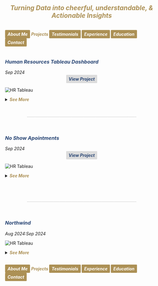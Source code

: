## ***<center><span style="color:#ac9055">Turning Data into cheerful, understandable, & Actionable Insights</span></center>***
<br>
<strong><em>
<a href="https://hend-a-ghafour.github.io" style="display:inline-block; padding:5px 8px; color:white; background-color:#ac9055; text-align:center; text-decoration:none; border-radius:2px;"> About Me </a>
<span style="color:#ac9055"> Projects </span>
<a href="https://hend-a-ghafour.github.io/Testimonials" style="display:inline-block; padding:5px 8px; color:white; background-color:#ac9055; text-align:center; text-decoration:none; border-radius:2px;"> Testimonials </a>
<a href="https://hend-a-ghafour.github.io/Experience" style="display:inline-block; padding:5px 8px; color:white; background-color:#ac9055; text-align:center; text-decoration:none; border-radius:2px;"> Experience </a>
<a href="https://hend-a-ghafour.github.io/Certifications" style="display:inline-block; padding:5px 8px; color:white; background-color:#ac9055; text-align:center; text-decoration:none; border-radius:2px;"> Education </a>
<a href="https://hend-a-ghafour.github.io/Contact" style="display:inline-block; padding:5px 8px; color:white; background-color:#ac9055; text-align:center; text-decoration:none; border-radius:2px;"> Contact </a>
</em></strong>
<br><br>

<h3><em><strong><span style="color:#284574"> Human Resources Tableau Dashboard</span></strong></em></h3> 
<em>Sep 2024 </em><center><strong><em><a href="https://public.tableau.com/app/profile/hend.el.manhawy/viz/HRTableauProject-HendAbdEl-Ghafour/HROverview" style="display:inline-block; padding:5px 8px; color:#284574; background-color:#DCDCDC; text-align:center; text-decoration:none; border-radius:2px;"> View Project </a></em></strong></center> 

![HR Tableau](https://hend-a-ghafour.github.io/Media/HR.jpg)

<details>
  <summary><em><strong><span style="color:#ac9055">See More</span></strong></em></summary>
 <br> 
<center><strong><em><span style="color:#284574"> Overview </span></em></strong></center>
<p style='text-align: justify;'>Created a comprehensive Tableau dashboard to analyze employee data, gaining insights into workforce aspects, including demographics, hiring and termination trends, and salary distributions. This analysis aimed to understand employee characteristics, department-specific trends, and performance evaluations to drive data-informed decisions.</p>
<center><strong><em><span style="color:#284574"> Tools & Techniques </span></em></strong></center>
<p style='text-align: justify;'><em><strong><span style="color:#808080"> Tableau </span></strong></em> for calculations, data visualization and interactive dashboards.</p> 
<center><strong><em><span style="color:#284574"> Roles & Responsibilities </span></em></strong></center>
<p style='text-align: justify;'>
  <strong><em><span style="color:#808080">Data Cleaning:</span></em></strong><br>
Verified data types, identified null values, and inspected unique entries, such as detecting nulls in the 'termdate' column indicating non-terminated employees.<br>
  <strong><em><span style="color:#808080">Visualization:</span></em></strong><br>
   Selected the most appropriate charts for effective data presentation and created a comprehensive employee information table.<br>
<img src="https://hend-a-ghafour.github.io/Media/HR-Emp-Details.jpg" alt="HR Employee Details" width="500" height="300" style="border-radius: 10px;"> <br>
  <strong><em><span style="color:#808080">Analysis:</span></em></strong><br>
   Conducted statistical analysis to identify trends in hiring, terminations, and salary distributions.
</p>
  <center><strong><em><span style="color:#284574"> Challenges Faced </span></em></strong></center>
  <p style='text-align: justify;'>
  <strong><em><span style="color:#808080">Data Gaps:</span></em></strong><br>
  Identified missing values in critical fields, requiring strategies for accurate interpretation.<br>
  <strong><em><span style="color:#808080">Complex Relationships:</span></em></strong><br>
   Analyzed complex relationships between hiring, terminations, and department-level trends.<br>
  <strong><em><span style="color:#808080">Data Standardization:</span></em></strong><br>
    Needed to verify data consistency across branches and departments for accurate insights.<br>
</p>
<center><strong><em><span style="color:#284574"> Achievements </span></em></strong></center>
  <p style='text-align: justify;'>
  <strong><em><span style="color:#808080">Employee Analysis:</span></em></strong><br>
    Total employee count reached 8,950 (7,984 active, 966 terminated).<br>
  <strong><em><span style="color:#808080">Hiring Trends:</span></em></strong><br>
   Noted peak hiring in 2017 with 1,560 new employees, while 2021 experienced the lowest hiring rate with 382 hires.<br>
  <strong><em><span style="color:#808080">Termination Analysis:</span></em></strong><br>
    Found that 2023 had the highest terminations, with 174 employees (18% of total terminations), predominantly in the Operations department.<br>
 <strong><em><span style="color:#808080">Departmental Insights:</span></em></strong><br>
    Operations had the highest activity, with 30% of both active and terminated employees, suggesting high turnover.<br>
  <strong><em><span style="color:#808080">Geographical Distribution:</span></em></strong><br>
    70% of employees were based at HQ in New York, which also had a higher termination rate.<br>
 <strong><em><span style="color:#808080">Gender Analysis:</span></em></strong><br>
   Gender distribution was slightly male-dominated (54%), with a balanced termination rate (11% each for males and females).<br>
  <strong><em><span style="color:#808080">Educational Trends:</span></em></strong><br>
    Identified that bachelor’s degree holders formed the largest employee group (61%) with noticeable termination disparities among educational levels.
  </p>
<center><strong><em><span style="color:#284574"> Insights </span></em></strong></center>
  <p style='text-align: justify;'> 
  <strong><em><span style="color:#808080">Hiring & Termination Trends:</span></em></strong><br> 
   The Operations department’s turnover was high, and New York HQ showed the highest activity, with a considerable termination rate.<br>
 <strong><em><span style="color:#808080">Gender & Education Dynamics:</span></em></strong><br> 
   Gender imbalances were observed in specific educational categories, with a higher termination rate among female high school graduates and male PhD holders.<br>
  <strong><em><span style="color:#808080">Performance Ratings:</span></em></strong><br> 
    Educational level affected performance ratings, with high school graduates more often rated "Needs Improvement," while PhD holders frequently achieved "Excellent" ratings.<br>
 <strong><em><span style="color:#808080">Salary Disparities:</span></em></strong><br> 
   Significant gender-based salary disparities were observed, particularly among bachelor’s and PhD holders.
  </p>
<center><strong><em><span style="color:#284574"> Future Application </span></em></strong></center>
  <p style='text-align: justify;'> 
  <strong><em><span style="color:#808080">Workforce Planning:</span></em></strong><br> 
    Explore hiring and termination trends to optimize staffing and reduce turnover in high-activity departments like Operations.<br>
  <strong><em><span style="color:#808080">Turnover Analysis:</span></em></strong><br> 
    Conduct a deeper analysis of the reasons behind turnover patterns, especially in specific positions and departments.<br>
  <strong><em><span style="color:#808080">Gender & Education Balance:</span></em></strong><br> 
    Investigate gender disparities in salary and termination rates to promote equity.<br>
  <strong><em><span style="color:#808080">Performance-Based Retention:</span></em></strong><br> 
   Reevaluate performance rating criteria and termination practices to ensure fair and consistent employee assessments.<br>
  <strong><em><span style="color:#808080">Compensation Strategy:</span></em></strong><br> 
    Research if salary differences are consistent over time and explore whether performance and experience are accurately reflected in the company’s pay structure.
  </p>
</details>
<br><br><center><strong><span style="color:#DCDCDC">______________________________________________________</span></strong></center><br><br>
<h3><em><strong><span style="color:#284574"> No Show Apointments </span></strong></em></h3> 
<em>Sep 2024 </em><center><strong><em><a href="https://github.com/hend-a-ghafour/No-Show-Appointments/blob/main/no_show_appointments.ipynb" style="display:inline-block; padding:5px 8px; color:#284574; background-color:#DCDCDC; text-align:center; text-decoration:none; border-radius:2px;"> View Project </a></em></strong></center> 

![HR Tableau](https://hend-a-ghafour.github.io/Media/No-Show-Appointment.jpg)

<details>
  <summary><em><strong><span style="color:#ac9055">See More</span></strong></em></summary>
 <br> 
<center><strong><em><span style="color:#284574"> Overview </span></em></strong></center>
<p style='text-align: justify;'>This project analyzes a dataset of 100,000 medical appointments in Brazil, focusing on the factors that impact patient attendance, such as demographics, health conditions, appointment scheduling gaps, and reminders. Key questions address the effects of gender, age, neighborhood, health conditions, and communication on attendance rates.</p>
<center><strong><em><span style="color:#284574"> Tools & Techniques </span></em></strong></center>
  <strong><em><span style="color:#808080">Tools:</span></em></strong><br>
<p style='text-align: justify;'><em><span style="color:#808080"> Python </span></em> for Data Assessment and Cleaning using <em><span style="color:#808080">Pandas</span></em> & <em><span style="color:#808080">Numpay</span></em>, and for Data Visualization using <em><span style="color:#808080"> Matplotlib</span></em> & <em><span style="color:#808080">Seaborn</span></em>.<br>
<strong><em><span style="color:#808080">Data Cleaning:</span></em></strong><br>
Used to standardize column labels, add calculated columns, and categorize patient age groups and appointment scheduling gaps.<br>
 <strong><em><span style="color:#808080">Data Analysis: </span></em></strong><br>
Applied statistical methods, including descriptive statistics, to understand patterns in attendance across demographic and health-related variables.<br>
  <strong><em><span style="color:#808080">Visualization: </span></em></strong><br>
Created charts and graphs to present findings on attendance patterns across different patient groups and appointment characteristics.<br>
</p> 
<center><strong><em><span style="color:#284574"> Roles & Responsibilities </span></em></strong></center>
<p style='text-align: justify;'>
  <strong><em><span style="color:#808080">Data Preparation: </span></em></strong><br>
Cleaned data and standardized labels to facilitate analysis.<br>
  <strong><em><span style="color:#808080">Data Exploration: </span></em></strong><br>
   Generated insights through descriptive statistics and visualizations.<br>
  <strong><em><span style="color:#808080">Analysis of Factors Influencing Attendance:</span></em></strong><br>
   Assessed relationships between patient demographics, health conditions, appointment scheduling, and attendance.<br>
  <strong><em><span style="color:#808080">Recommendation Development: </span></em></strong><br>
   Suggested approaches to improve appointment attendance, particularly through reminder systems and optimized scheduling.
</p>
  <center><strong><em><span style="color:#284574"> Challenges Faced </span></em></strong></center>
  <p style='text-align: justify;'>
  <strong><em><span style="color:#808080">Data Complexity:</span></em></strong><br>
  A large number of variables, including demographic, health, and scheduling information, required careful analysis and categorization to maintain data integrity.<br>
  <strong><em><span style="color:#808080">Categorization:</span></em></strong><br>
   Defining and assigning appropriate categories for age groups and scheduling gaps posed challenges in achieving balanced, meaningful groupings.<br>
  <strong><em><span style="color:#808080">Data Completeness: </span></em></strong><br>
    Sparse neighborhood data limited definitive conclusions regarding neighborhood influence on attendance rates. Additionally, some appointment dates were recorded prior to their scheduled dates, leading to negative appointment gaps.<br>
</p>
<center><strong><em><span style="color:#284574"> Achievements </span></em></strong></center>
  <p style='text-align: justify;'>
  <strong><em><span style="color:#808080">Insights into Attendance Patterns:</span></em></strong><br>
    Identified key factors, such as age, neighborhood, and reminder messages, that impact attendance rates.<br>
  <strong><em><span style="color:#808080">Practical Recommendations:</span></em></strong><br>
   Developed actionable suggestions for healthcare providers to improve attendance, including adjusting scheduling practices and implementing reminder systems.<br>
  <strong><em><span style="color:#808080">Categorization Model:</span></em></strong><br>
    Created a structured model for age and appointment gap categories to facilitate further analysis and comparisons.
  </p>
<center><strong><em><span style="color:#284574"> Insights </span></em></strong></center>
  <p style='text-align: justify;'> 
  <strong><em><span style="color:#808080">Gender: </span></em></strong><br> 
   Women make up the majority of patients, with a high attendance rate across both genders, indicating no significant difference in attendance based on gender.<br>
 <strong><em><span style="color:#808080">Age Groups:</span></em></strong><br> 
   Middle-aged, elderly, and child groups showed the highest commitment to appointments, suggesting a link between age and regular healthcare engagement.<br>
  <strong><em><span style="color:#808080">Appointment Scheduling Gap:</span></em></strong><br> 
    Patients are more likely to attend appointments with shorter scheduling gaps. Same-day and short-gap appointments had the highest attendance rates.<br>
 <strong><em><span style="color:#808080">Neighborhood Influence: </span></em></strong><br> 
   Certain neighborhoods showed significantly higher attendance rates, although the data suggests this may also correlate with lower appointment counts in these areas.<br>
    <strong><em><span style="color:#808080">Scholarship Status:</span></em></strong><br> 
  Attendance rates were marginally lower for patients with a government scholarship, indicating a potential but small effect.<br>
    <strong><em><span style="color:#808080">Health Conditions: </span></em></strong><br> 
    Patients with chronic conditions such as hypertension or diabetes showed slightly higher attendance rates, which may indicate a greater commitment to health management among these groups.<br>
    <strong><em><span style="color:#808080">Reminders: </span></em></strong><br> 
   Confirmations sent to patients increased attendance by over 10%, suggesting a strong positive impact from reminder messages.
  </p>
<center><strong><em><span style="color:#284574"> Future Application </span></em></strong></center>
  <p style='text-align: justify;'> 
  <strong><em><span style="color:#808080">Enhanced Patient Reminder Systems:</span></em></strong><br> 
    Implement automated SMS or phone reminders to improve attendance rates, especially for moderate to long-gap appointments.<br>
  <strong><em><span style="color:#808080">Optimized Scheduling Strategies: </span></em></strong><br> 
    Focus on offering same-day or short-gap appointment slots to increase attendance.<br>
  <strong><em><span style="color:#808080">Neighborhood Targeting: </span></em></strong><br> 
    Conduct further studies to understand neighborhood-based attendance patterns, potentially incorporating geographic proximity or access factors.<br>
  <strong><em><span style="color:#808080">Scholarship & Attendance Correlation: </span></em></strong><br> 
   Further statistical testing is recommended to understand the impact of government support on attendance consistency.<br>
  <strong><em><span style="color:#808080">Personalized Engagement:</span></em></strong><br> 
    Apply insights on health conditions and age-related attendance patterns to create targeted communication strategies, potentially increasing engagement with chronic disease patients and elderly individuals.
  </p>

</details>

<br><br><center><strong><span style="color:#DCDCDC">______________________________________________________</span></strong></center><br><br>
<h3><em><strong><span style="color:#284574"> Northwind </span></strong></em></h3> 
<em>Aug 2024:Sep 2024 </em>

![HR Tableau](https://hend-a-ghafour.github.io/Media/Northwind-Dashboard-Overview.jpg)

<details>
  <summary><em><strong><span style="color:#ac9055">See More</span></strong></em></summary>
 <br> 
<center><strong><em><span style="color:#284574"> Overview </span></em></strong></center>
<p style='text-align: justify;'>The Northwind database is a sample database created by Microsoft, containing the sales data of "Northwind Traders," a fictitious company that imports and exports specialty foods worldwide. It includes details on customers, orders, inventory, purchasing, suppliers, shipping, employees, and single-entry accounting.</p>
<center><strong><em><span style="color:#284574"> Tools & Techniques </span></em></strong></center>
  <p style='text-align: justify;'>
  <strong><em><span style="color:#808080">SQL: </span></em></strong><br>
Created views and tables; adjusted database diagrams.<br>
<strong><em><span style="color:#808080">Python (Pandas): </span></em></strong><br>
Calculated growth rates.<br>
 <strong><em><span style="color:#808080">Excel:  </span></em></strong><br>
Employed Power Query, Power Pivot, and pivot tables to analyze data, create relationships, and develop interactive dashboards.
</p> 
<center><strong><em><span style="color:#284574"> Roles & Responsibilities </span></em></strong></center>
<p style='text-align: justify;'>
  <strong><em><span style="color:#808080">Data Cleaning and Standardization: </span></em></strong><br>
Ensured data types and missing values were handled, particularly in shipping and ordering dates.<br>
  <strong><em><span style="color:#808080">Data Analysis: </span></em></strong><br>
   Analyzed sales trends, customer demographics, shipping efficiency, and product performance.<br>
  <strong><em><span style="color:#808080">Dashboard Creation: </span></em></strong><br>
   Developed seven dashboards summarizing critical insights into sales, product performance, and customer behaviors.
</p>
  <center><strong><em><span style="color:#284574"> Challenges Faced </span></em></strong></center>
  <p style='text-align: justify;'>
  <strong><em><span style="color:#808080">Incomplete Data: </span></em></strong><br>
  Sales records spanned only from July 1996 to May 1998, requiring careful adjustments in year-over-year comparisons.<br>
  <strong><em><span style="color:#808080">Data Consistency: </span></em></strong><br>
   Managed inconsistencies in order quantities and stock levels, and standardized date data types.<br>
  <strong><em><span style="color:#808080">Complex Growth Calculations: </span></em></strong><br>
    Analyzed growth across inconsistent time periods to derive accurate trends.
</p>
<center><strong><em><span style="color:#284574"> Achievements </span></em></strong></center>
  <p style='text-align: justify;'>
  <strong><em><span style="color:#808080">Growth Analysis Adjustments:</span></em></strong><br>
    Created an "Actual Country Growth Table," yielding more accurate comparisons by aligning half-year periods for better insights.<br>
  <strong><em><span style="color:#808080">Order and Customer Insights: </span></em></strong><br>
   Classified 89 customers into new or repeat based on order activity, facilitating customer tracking and targeted insights.<br>
  <strong><em><span style="color:#808080">Comprehensive Inventory Status:</span></em></strong><br>
    Developed a robust stock status system, classifying products into Safe Stock, Restock Needed, No Restock, and Stopped.<br>
  <strong><em><span style="color:#808080">Dashboard:</span></em></strong><br>
    Completed a comprehensive, interactive dashboard with critical sales insights and key metrics.
  </p>
<center><strong><em><span style="color:#284574"> Insights </span></em></strong></center>
  <p style='text-align: justify;'> 
  <strong><em><span style="color:#808080">Sales and Orders:</span></em></strong><br> 
   - <em>Orders Summary:</em> 830 orders processed for 89 customers, with 51,317 total quantities sold.<br>
   - <em>Shipping Efficiency:</em> Average shipping time was 8.48 days.<br> 
 <strong><em><span style="color:#808080">Product Analysis:</span></em></strong><br> 
  - <em>Product Categories:</em> 8 categories with 77 products.<br>
  - <em>Net Sales:</em> $1,265,793.18; Net Revenue: $89K.<br>
  - <em>Discounts:</em> Totaled $89K across all products
  - <em>Shipping Cost:</em> $65K.
  - <em>Highest Net Sales by Month:</em> Achieved in April 1998, totaling $124K.<br>
  <strong><em><span style="color:#808080">Geographical Insights:</span></em></strong><br> 
   - <em>Top Countries by Sales:</em> in 1996: USA - $35K, in 1997: Germany - $117K, & in 1998: USA - $93K.<br>
    - <em>Country with Most Customers: </em>  USA, with 13 recorded customers.<br>
    - <em>Discount Performance by Country: </em> USA had the highest discounts and net sales across all three years.<br>
 <strong><em><span style="color:#808080">Customer Insights:</span></em></strong><br> 
    - <em>Total Amount Paid by Customers (Including Shipping):</em> $1.3M.<br>
    - <em>New Customers in 1998: </em> 1 new customer.<br>
    - <em>Highest Monthly Sales:  </em> April 1998, driven by 51 customers placing orders.<br>
    <strong><em><span style="color:#808080">Product Stock and Reorder Analysis:</span></em></strong><br> 
 - <em>Continued & Discontinued Products:</em> 10.13% were discontinued, while 89.87% remained active.Of the active products: 66.52% were in "Safe Stock" status, and 23.35% required restocking.<br>
 - <em>Top Category by Performance:</em> Beverages, with net sales of $268K, net revenue of $19K, discounts of $19K, and $4K in freight, across each year.<br>
    <strong><em><span style="color:#808080">Shipping Companies:</span></em></strong><br> 
- <em>Top Freight Costs by Year:</em> 1996: Federal Shipping - $4K, 1997 & 1998: United Package Company - $12K each year.<br>
 - <em>Delivery Performance:</em> 809 orders were shipped to their destination, with 772 delivered on time.<br>
    - <em>Highest On-Time Deliveries:</em> 1996: Federal Shipping - 55 on-time deliveries, 1997 & 1998: United Package Company with 142 and 103 on-time deliveries, respectively.
    </p>
<center><strong><em><span style="color:#284574"> Future Application </span></em></strong></center>
  <p style='text-align: justify;'> 
  <strong><em><span style="color:#808080">Improve Inventory Management: </span></em></strong><br> 
    Use reorder level and stock status data to streamline restocking processes.<br>
  <strong><em><span style="color:#808080">Optimize Shipping Processes:  </span></em></strong><br> 
    Increase on-time deliveries by selecting shipping companies based on past performance.<br>
  <strong><em><span style="color:#808080">Enhance Customer Targeting:</span></em></strong><br> 
    Focus on high-growth markets, like the USA, and monitor purchasing trends for customer retention and acquisition strategies.
  </p>

</details>

<br>
    
<strong><em>
<a href="https://hend-a-ghafour.github.io" style="display:inline-block; padding:5px 8px; color:white; background-color:#ac9055; text-align:center; text-decoration:none; border-radius:2px;"> About Me </a>
<span style="color:#ac9055"> Projects </span>
<a href="https://hend-a-ghafour.github.io/Testimonials" style="display:inline-block; padding:5px 8px; color:white; background-color:#ac9055; text-align:center; text-decoration:none; border-radius:2px;"> Testimonials </a>
<a href="https://hend-a-ghafour.github.io/Experience" style="display:inline-block; padding:5px 8px; color:white; background-color:#ac9055; text-align:center; text-decoration:none; border-radius:2px;"> Experience </a>
<a href="https://hend-a-ghafour.github.io/Certifications" style="display:inline-block; padding:5px 8px; color:white; background-color:#ac9055; text-align:center; text-decoration:none; border-radius:2px;"> Education </a>
<a href="https://hend-a-ghafour.github.io/Contact" style="display:inline-block; padding:5px 8px; color:white; background-color:#ac9055; text-align:center; text-decoration:none; border-radius:2px;"> Contact </a>
</em></strong>
